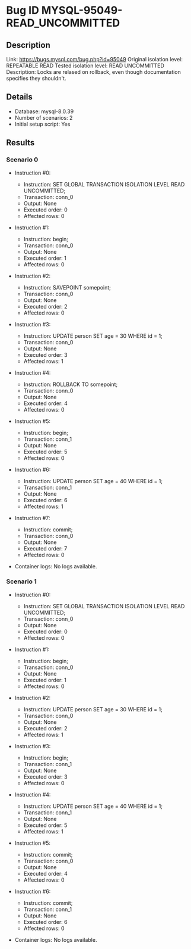 # Bug ID MYSQL-95049-READ_UNCOMMITTED

## Description

Link:                     https://bugs.mysql.com/bug.php?id=95049
Original isolation level: REPEATABLE READ
Tested isolation level:   READ UNCOMMITTED
Description:              Locks are relased on rollback, even though documentation specifies they shouldn't.


## Details
 * Database: mysql-8.0.39
 * Number of scenarios: 2
 * Initial setup script: Yes

## Results
### Scenario 0
 * Instruction #0:
     - Instruction:  SET GLOBAL TRANSACTION ISOLATION LEVEL READ UNCOMMITTED;
     - Transaction: conn_0
     - Output: None
     - Executed order: 0
     - Affected rows: 0
 * Instruction #1:
     - Instruction:  begin;
     - Transaction: conn_0
     - Output: None
     - Executed order: 1
     - Affected rows: 0
 * Instruction #2:
     - Instruction:  SAVEPOINT somepoint;
     - Transaction: conn_0
     - Output: None
     - Executed order: 2
     - Affected rows: 0
 * Instruction #3:
     - Instruction:  UPDATE person SET age = 30 WHERE id = 1;
     - Transaction: conn_0
     - Output: None
     - Executed order: 3
     - Affected rows: 1
 * Instruction #4:
     - Instruction:  ROLLBACK TO somepoint;
     - Transaction: conn_0
     - Output: None
     - Executed order: 4
     - Affected rows: 0
 * Instruction #5:
     - Instruction:  begin;
     - Transaction: conn_1
     - Output: None
     - Executed order: 5
     - Affected rows: 0
 * Instruction #6:
     - Instruction:  UPDATE person SET age = 40 WHERE id = 1;
     - Transaction: conn_1
     - Output: None
     - Executed order: 6
     - Affected rows: 1
 * Instruction #7:
     - Instruction:  commit;
     - Transaction: conn_0
     - Output: None
     - Executed order: 7
     - Affected rows: 0

 * Container logs:
   No logs available.

### Scenario 1
 * Instruction #0:
     - Instruction:  SET GLOBAL TRANSACTION ISOLATION LEVEL READ UNCOMMITTED;
     - Transaction: conn_0
     - Output: None
     - Executed order: 0
     - Affected rows: 0
 * Instruction #1:
     - Instruction:  begin;
     - Transaction: conn_0
     - Output: None
     - Executed order: 1
     - Affected rows: 0
 * Instruction #2:
     - Instruction:  UPDATE person SET age = 30 WHERE id = 1;
     - Transaction: conn_0
     - Output: None
     - Executed order: 2
     - Affected rows: 1
 * Instruction #3:
     - Instruction:  begin;
     - Transaction: conn_1
     - Output: None
     - Executed order: 3
     - Affected rows: 0
 * Instruction #4:
     - Instruction:  UPDATE person SET age = 40 WHERE id = 1;
     - Transaction: conn_1
     - Output: None
     - Executed order: 5
     - Affected rows: 1
 * Instruction #5:
     - Instruction:  commit;
     - Transaction: conn_0
     - Output: None
     - Executed order: 4
     - Affected rows: 0
 * Instruction #6:
     - Instruction:  commit;
     - Transaction: conn_1
     - Output: None
     - Executed order: 6
     - Affected rows: 0

 * Container logs:
   No logs available.
